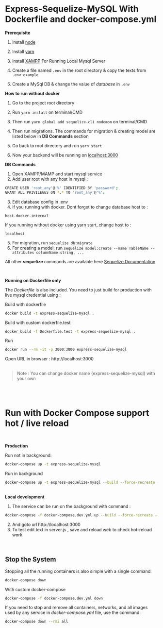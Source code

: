 # Express-Sequelize-MySQL With Dockerfile and docker-compose.yml


**Prerequisite**

1. Install [node](https://nodejs.org/de/download/)
2. Install [yarn](https://classic.yarnpkg.com/en/docs/install/)
3. Install [XAMPP](https://www.apachefriends.org/download.html) For Running Local Mysql Server

4. Create a file named `.env` in the root directory & copy the texts from `.env.example`
5. Create a MySql DB & change the value of _database_ in `.env`

**How to run without docker**

1. Go to the project root directory
2. Run `yarn install` on terminal/CMD
3. Then run `yarn global add sequelize-cli nodemon` on terminal/CMD

6. Then run migrations. The commands for migration & creating model are listed below in **DB Commands** section
7. Go back to root directory and run `yarn start`
8. Now your backend will be running on [localhost:3000](http://localhost:3000)

**DB Commands**

1. Open XAMPP/MAMP and start mysql service
2. Add user root with any host in mysql : 

```bash
CREATE USER 'root_any'@'%' IDENTIFIED BY 'password';
GRANT ALL PRIVILEGES ON *.* TO 'root_any'@'%';
```
3. Edit database config in .env
4. If you running with docker. Dont forget to change database host to : 
```
host.docker.internal
```
If you running without docker using yarn start, change host to : <br> 
```
localhost
```
5. For migration, run `sequelize db:migrate`
6. For creating a model, run `sequelize model:create --name TableName --attributes columnName:string, ...`

All other **sequelize** commands are available here [Sequelize Documentation](https://sequelize.org/master/manual/model-basics.html)

<br>

**Running on Dockerfile only**

The _Dockerfile_ is also included. You need to just build for production with live mysql credential using :

Build with dockerfile
```bash
docker build -t express-sequelize-mysql .
```

Build with custom dockerfile.test
```bash
docker build -f Dockerfile.test -t express-sequelize-mysql .
```

Run
```bash
docker run --rm -it -p 3000:3000 express-sequelize-mysql
```

Open URL in browser : http://localhost:3000
<br><br>

> Note : You can change docker name {express-sequelize-mysql} with your own

<br><br>

# Run with Docker Compose support hot / live reload

<br>

<b>Production</b>

Run not in background:
```bash
docker-compose up -t express-sequelize-mysql
```

Run in background
```bash
docker-compose up -t express-sequelize-mysql --build --force-recreate --no-deps -d
```
<br>
<b>Local development</b>

1. The service can be run on the background with command :
```bash
docker-compose -f docker-compose.dev.yml up --build --force-recreate --no-deps -d
```
2. And goto url http://localhost:3000
3. To test edit text in server.js , save and reload web to check hot-reload work

<br>

## Stop the System
Stopping all the running containers is also simple with a single command:
```bash
docker-compose down
```

With custom docker-compose
```bash
docker-compose -f docker-compose.dev.yml down
```

If you need to stop and remove all containers, networks, and all images used by any service in <em>docker-compose.yml</em> file, use the command:
```bash
docker-compose down --rmi all
```
